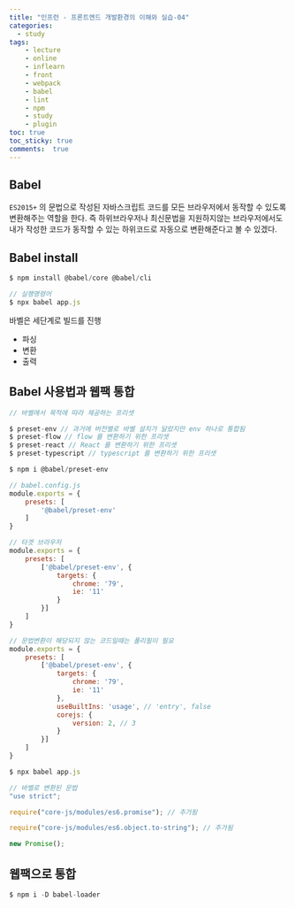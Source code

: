 ```yaml
---
title: "인프런 - 프론트엔드 개발환경의 이해와 실습-04"
categories: 
  - study
tags: 
    - lecture
    - online
    - inflearn
    - front
    - webpack
    - babel
    - lint
    - npm
    - study
    - plugin
toc: true
toc_sticky: true
comments:  true
---
```


## Babel

`ES2015+` 의 문법으로 작성된 자바스크립트 코드를 모든 브라우저에서 동작할 수 있도록 변환해주는 역할을 한다. 즉 하위브라우저나 최신문법을 지원하지않는 브라우저에서도 내가 작성한 코드가 동작할 수 있는 하위코드로 자동으로 변환해준다고 볼 수 있겠다.  

## Babel install
``` javascript
$ npm install @babel/core @babel/cli

// 실행명령어
$ npx babel app.js
```

바벨은 세단계로 빌드를 진행
- 파싱
- 변환
- 출력


## Babel 사용법과 웹팩 통합
``` javascript
// 바벨에서 목적에 따라 제공하는 프리셋

$ preset-env // 과거에 버전별로 바벨 설치가 달랐지만 env 하나로 통합됨
$ preset-flow // flow 를 변환하기 위한 프리셋
$ preset-react // React 를 변환하기 위한 프리셋
$ preset-typescript // typescript 를 변환하기 위한 프리셋

$ npm i @babel/preset-env

// babel.config.js
module.exports = {
    presets: [
        '@babel/preset-env'
    ]
}

// 타겟 브라우저
module.exports = {
    presets: [
        ['@babel/preset-env', {
            targets: {
                chrome: '79',
                ie: '11'
            }
        }]
    ]
}

// 문법변환이 해당되지 않는 코드일때는 폴리필이 필요
module.exports = {
    presets: [
        ['@babel/preset-env', {
            targets: {
                chrome: '79',
                ie: '11'
            },
            useBuiltIns: 'usage', // 'entry', false
            corejs: {
                version: 2, // 3
            }
        }]
    ]
}
```


``` javascript
$ npx babel app.js

// 바벨로 변환된 문법
"use strict";

require("core-js/modules/es6.promise"); // 추가됨

require("core-js/modules/es6.object.to-string"); // 추가됨

new Promise();
```

## 웹팩으로 통합

``` javascript
$ npm i -D babel-loader
```



